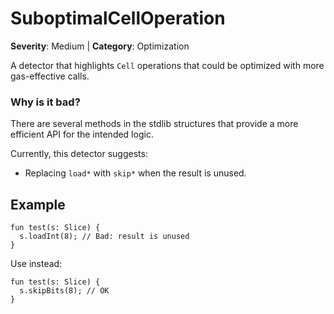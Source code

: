 # SuboptimalCellOperation
**Severity**: Medium | **Category**: Optimization

A detector that highlights `Cell` operations that could be optimized with
more gas-effective calls.

### Why is it bad?
There are several methods in the stdlib structures that provide a more
efficient API for the intended logic.

Currently, this detector suggests:
* Replacing `load*` with `skip*` when the result is unused.

## Example
```tact
fun test(s: Slice) {
  s.loadInt(8); // Bad: result is unused
}
```

Use instead:
```tact
fun test(s: Slice) {
  s.skipBits(8); // OK
}
```
